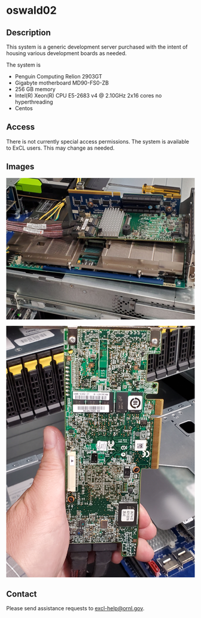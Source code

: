 # oswald02

## Description

This system is a generic development server purchased with the intent of housing various development boards as needed.

The system is

* Penguin Computing Relion 2903GT
* Gigabyte motherboard MD90-FS0-ZB
* 256 GB memory
* Intel\(R\) Xeon\(R\) CPU E5-2683 v4 @ 2.10GHz  2x16 cores no hyperthreading
* Centos

## Access

There is not currently special access permissions. The system is available to ExCL users. This may change as needed.

## Images

![fpga detail](../.gitbook/assets/20190607_161747.jpg)

![SAS card detail](../.gitbook/assets/20190607_161844.jpg)

## Contact

Please send assistance requests to excl-help@ornl.gov.

